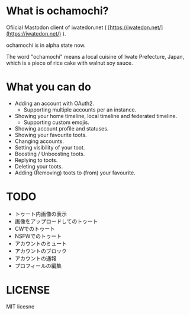 # What is ochamochi?
Ofiicial Mastodon client of iwatedon.net ( [https://iwatedon.net/](https://iwatedon.net/) ).

ochamochi is in alpha state now.

The word "ochamochi" means a local cuisine of Iwate Prefecture, Japan, which is a piece of rice cake with walnut soy sauce.

# What you can do

- Adding an account with OAuth2.
  - Supporting multiple accounts per an instance.
- Showing your home timeline, local timeline and federated timeline.
  - Supporting custom emojis.
- Showing account profile and statuses.
- Showing your favourite toots.
- Changing accounts.
- Setting visibility of your toot.
- Boosting / Unboosting toots.
- Replying to toots.
- Deleting your toots.
- Adding (Removing) toots to (from) your favourite.

# TODO

- トゥート内画像の表示
- 画像をアップロードしてのトゥート
- CWでのトゥート
- NSFWでのトゥート
- アカウントのミュート
- アカウントのブロック
- アカウントの通報
- プロフィールの編集

# LICENSE
MIT licesne
